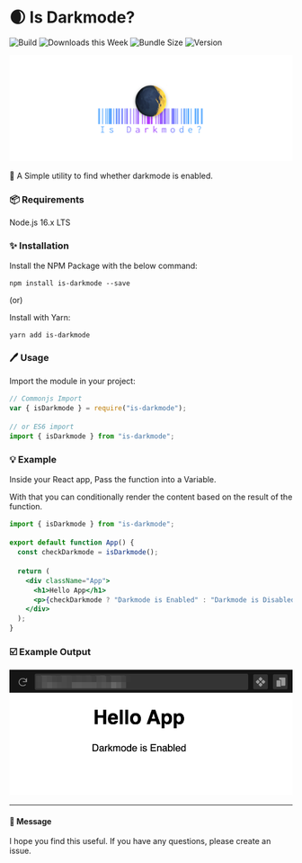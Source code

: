 # :waxing_crescent_moon: Is Darkmode?

![Build](https://github.com/mcnaveen/is-darkmode/workflows/Build/badge.svg)
![Downloads this Week](https://img.shields.io/npm/dw/is-darkmode)
![Bundle Size](https://img.shields.io/bundlephobia/min/is-darkmode)
![Version](https://img.shields.io/npm/v/is-darkmode)

![Numify](./image/cover.png)

:unicorn: A Simple utility to find whether darkmode is enabled.

### :package: Requirements

Node.js 16.x LTS

### :sparkles: Installation

Install the NPM Package with the below command:

```
npm install is-darkmode --save
```

(or)

Install with Yarn:

```
yarn add is-darkmode
```

### :pen: Usage

Import the module in your project:

```javascript
// Commonjs Import
var { isDarkmode } = require("is-darkmode");

// or ES6 import
import { isDarkmode } from "is-darkmode";
```

### :bulb: Example

Inside your React app, Pass the function into a Variable.

With that you can conditionally render the content based on the result of the function.

```jsx
import { isDarkmode } from "is-darkmode";

export default function App() {
  const checkDarkmode = isDarkmode();

  return (
    <div className="App">
      <h1>Hello App</h1>
      <p>{checkDarkmode ? "Darkmode is Enabled" : "Darkmode is Disabled"}</p>
    </div>
  );
}
```

### :ballot_box_with_check: Example Output

![Example Output](./image/preview.png)

---

#### :green_heart: Message

I hope you find this useful. If you have any questions, please create an issue.
